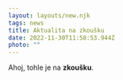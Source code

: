 ```yaml
---
layout: layouts/new.njk
tags: news
title: Aktualita na zkoušku
date: 2022-11-30T11:58:53.944Z
photo: ""
---
```

A﻿hoj, tohle je na **zkoušku**.